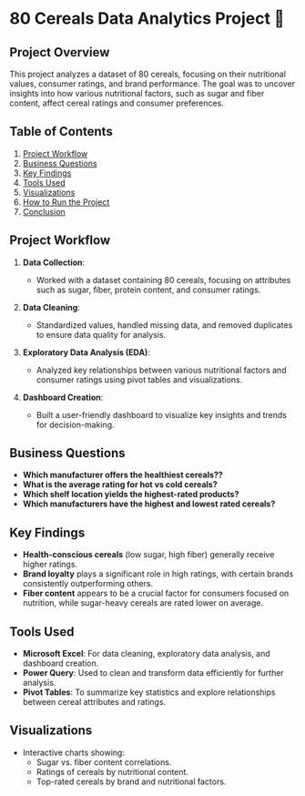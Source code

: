 # 80 Cereals Data Analytics Project 🥣

## Project Overview
This project analyzes a dataset of 80 cereals, focusing on their nutritional values, consumer ratings, and brand performance. The goal was to uncover insights into how various nutritional factors, such as sugar and fiber content, affect cereal ratings and consumer preferences.

## Table of Contents
1. [Project Workflow](#project-workflow)
2. [Business Questions](#business-questions)
3. [Key Findings](#key-findings)
4. [Tools Used](#tools-used)
5. [Visualizations](#visualizations)
6. [How to Run the Project](#how-to-run-the-project)
7. [Conclusion](#conclusion)

## Project Workflow
1. **Data Collection**: 
   - Worked with a dataset containing 80 cereals, focusing on attributes such as sugar, fiber, protein content, and consumer ratings.
   
2. **Data Cleaning**:
   - Standardized values, handled missing data, and removed duplicates to ensure data quality for analysis.
   
3. **Exploratory Data Analysis (EDA)**:
   - Analyzed key relationships between various nutritional factors and consumer ratings using pivot tables and visualizations.
   
4. **Dashboard Creation**:
   - Built a user-friendly dashboard to visualize key insights and trends for decision-making.

## Business Questions
- **Which manufacturer offers the healthiest cereals??**
- **What is the average rating for hot vs cold cereals?**
- **Which shelf location yields the highest-rated products?**
- **Which manufacturers have the highest and lowest rated cereals?**

## Key Findings
- **Health-conscious cereals** (low sugar, high fiber) generally receive higher ratings.
- **Brand loyalty** plays a significant role in high ratings, with certain brands consistently outperforming others.
- **Fiber content** appears to be a crucial factor for consumers focused on nutrition, while sugar-heavy cereals are rated lower on average.

## Tools Used
- **Microsoft Excel**: For data cleaning, exploratory data analysis, and dashboard creation.
- **Power Query**: Used to clean and transform data efficiently for further analysis.
- **Pivot Tables**: To summarize key statistics and explore relationships between cereal attributes and ratings.

## Visualizations
- Interactive charts showing:
  - Sugar vs. fiber content correlations.
  - Ratings of cereals by nutritional content.
  - Top-rated cereals by brand and nutritional factors.
